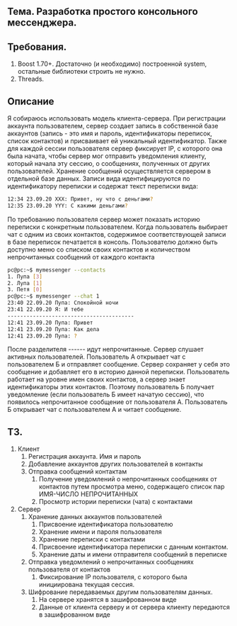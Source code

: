 ## Тема. Разработка простого консольного мессенджера.

## Требования.
1. Boost 1.70+. Достаточно (и необходимо) построенной system, остальные библиотеки строить не нужно.
2. Threads.

## Описание


Я собираюсь использовать модель клиента-сервера.
При регистрации аккаунта пользователем, сервер создает запись в собственной базе аккаунтов (запись - это имя и пароль, идентификаторы переписок, список контактов) и присваивает ей уникальный идентификатор. Также для каждой сессии пользователя сервер фиксирует IP, с которого она была начата, чтобы сервер мог отправить уведомления клиенту, который начала эту сессию, о сообщениях, полученных от других пользователей.
Хранение сообщений осуществляется сервером в отдельной базе данных. Записи вида идентифицируются по идентификатору переписки и содержат текст переписки вида:
```bash
12:34 23.09.20 XXX: Привет, ну что с деньгами?
12:35 23.09.20 YYY: С какими деньгами?
```
По требованию пользователя сервер может показать историю переписки с конкретным пользователем. Когда пользователь выбирает чат с одним из своих контактов, содержимое соответствующей записи в базе переписок печатается в консоль.
Пользователю должно быть доступно меню со списком своих контактов и количеством непрочитанных сообщений от каждого контакта
```bash
pc@pc:~$ mymessenger --contacts
1. Пупа [3]
2. Лупа [1]
3. Петя [0]
pc@pc:~$ mymessenger --chat 1
23:40 22.09.20 Пупа: Спокойной ночи
23:41 22.09.20 Я: И тебе
----------------------------------------
12:41 23.09.20 Пупа: Привет
12:41 23.09.20 Пупа: Как дела
12:41 23.09.20 Пупа: ?
```
После разделителя ------ идут непрочитанные.
Сервер слушает активных пользователей. Пользователь А открывает чат с пользователем Б и отправляет сообщение. 
Сервер сохраняет у себя это сообщение и добавляет его в историю данной переписки. Пользователь работает на 
уровне имен своих контактов, а сервер знает идентификаторы этих контактов. Поэтому пользователь Б получает 
уведомление (если пользователь Б имеет начатую сессию), что появилось непрочитанное сообщение от пользователя А.
Пользователь Б открывает чат с пользователем А и читает сообщение.

## ТЗ.

1. Клиент
	1. Регистрация аккаунта. Имя и пароль
  	2. Добавление аккаунтов других пользователей в контакты
    3. Отправка сообщений контактам
    	1. Получение уведомлений о непрочитанных сообщениях от контактов путем
    	просмотра меню, содержащего список пар ИМЯ-ЧИСЛО НЕПРОЧИТАННЫХ
    	2. Просмотр истории переписки (чата) с контактами
2. Сервер
	1. Хранение данных аккаунтов пользователей
		1. Присвоение идентификатора пользователю
		2. Хранение имени и пароля пользователя
		3. Хранение переписки с контактами
		4. Присвоение идентификатора переписки с данным контактом.
		5. Хранение даты и имени отправителя сообщений в переписке
	2. Отправка уведомлений о непрочитанных сообщениях пользователя от контактов
		1. Фиксирование IP пользователя, с которого была инициирована текущая сессия.
	3. Шифрование передаваемых другим пользователям данных.
		1. На сервере хранятся в зашифрованном виде
		2. Данные от клиента серверу и от сервера клиенту передаются в зашифрованном виде


